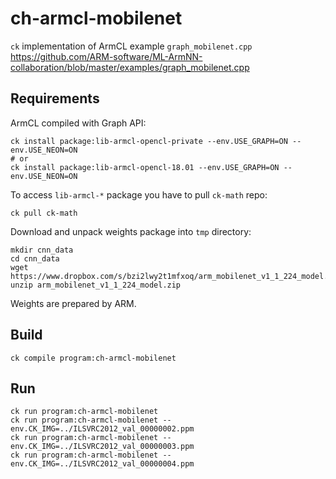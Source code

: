 # ch-armcl-mobilenet

`ck` implementation of ArmCL example `graph_mobilenet.cpp`
https://github.com/ARM-software/ML-ArmNN-collaboration/blob/master/examples/graph_mobilenet.cpp

## Requirements

ArmCL compiled with Graph API:
```
ck install package:lib-armcl-opencl-private --env.USE_GRAPH=ON --env.USE_NEON=ON
# or
ck install package:lib-armcl-opencl-18.01 --env.USE_GRAPH=ON --env.USE_NEON=ON
```
To access `lib-armcl-*` package you have to pull `ck-math` repo:
```
ck pull ck-math
```

Download and unpack weights package into `tmp` directory:
```
mkdir cnn_data
cd cnn_data
wget https://www.dropbox.com/s/bzi2lwy2t1mfxoq/arm_mobilenet_v1_1_224_model.zip
unzip arm_mobilenet_v1_1_224_model.zip
```
Weights are prepared by ARM.

## Build
```
ck compile program:ch-armcl-mobilenet
```

## Run
```
ck run program:ch-armcl-mobilenet
ck run program:ch-armcl-mobilenet --env.CK_IMG=../ILSVRC2012_val_00000002.ppm
ck run program:ch-armcl-mobilenet --env.CK_IMG=../ILSVRC2012_val_00000003.ppm
ck run program:ch-armcl-mobilenet --env.CK_IMG=../ILSVRC2012_val_00000004.ppm
```
